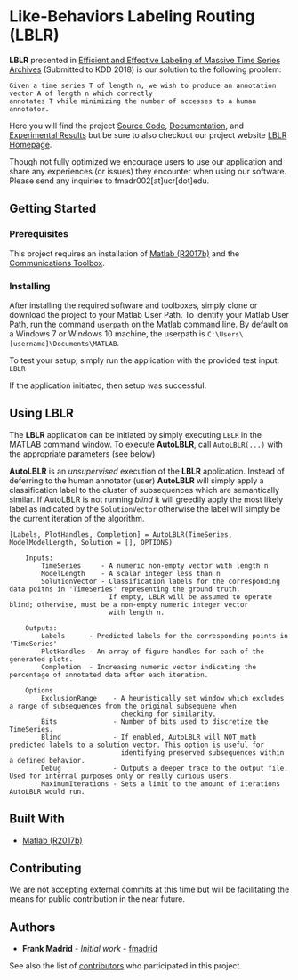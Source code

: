 # Like-Behaviors Labeling Routing (LBLR)

**LBLR** presented in [Efficient and Effective Labeling of Massive Time Series Archives](https://github.com/fmadrid/LBLR/blob/master/Documentation/Efficient%20and%20Effective%20Labeling%20of%20Massive%20Time%20Series.pdf)
(Submitted to KDD 2018) is our solution to the following problem:

```
Given a time series T of length n, we wish to produce an annotation vector A of length n which correctly
annotates T while minimizing the number of accesses to a human annotator.
```
Here you will find the project [Source Code](https://github.com/fmadrid/LBLR/tree/master/SourceCode), [Documentation](https://github.com/fmadrid/LBLR/tree/master/Documentation), and 
[Experimental Results](https://github.com/fmadrid/LBLR/tree/master/Experiments) but be sure to also checkout our project website [LBLR Homepage](http://www.cs.ucr.edu/~fmadr002/LBLR.html).

Though not fully optimized we encourage users to use our application and share any experiences (or issues) they encounter when using our software. Please send any inquiries to fmadr002[at]ucr[dot]edu.

## Getting Started

### Prerequisites

This project requires an installation of [Matlab (R2017b)](https://www.mathworks.com/?s_tid=gn_logo) and the [Communications Toolbox](https://www.mathworks.com/matlabcentral/answers/101885-how-do-i-install-additional-toolboxes-into-an-existing-installation-of-matlab).

### Installing

After installing the required software and toolboxes, simply clone or download the project to your Matlab User Path. To identify your Matlab User Path, run the command `userpath` on the Matlab command line. By default on a Windows 7 or Windows 10 machine, the userpath is `C:\Users\[username]\Documents\MATLAB`. 

To test your setup, simply run the application with the provided test input: `LBLR`

If the application initiated, then setup was successful.

## Using LBLR
The **LBLR** application can be initiated by simply executing `LBLR` in the MATLAB command window. To execute **AutoLBLR**, call `AutoLBLR(...)` with the appropriate parameters (see below)

**AutoLBLR** is an *unsupervised* execution of the **LBLR** application. Instead of deferring to the human annotator (user) **AutoLBLR** will simply apply a classification label to the cluster of subsequences which are 
semantically similar. If AutoLBLR is not running *blind* it will greedily apply the most likely label as indicated by the `SolutionVector` otherwise the label will simply be the current iteration of the algorithm.

```
[Labels, PlotHandles, Completion] = AutoLBLR(TimeSeries, ModelModelLength, Solution = [], OPTIONS)

    Inputs:
        TimeSeries     - A numeric non-empty vector with length n
        ModelLength    - A scalar integer less than n
        SolutionVector - Classification labels for the corresponding data poitns in 'TimeSeries' representing the ground truth. 
                         If empty, LBLR will be assumed to operate blind; otherwise, must be a non-empty numeric integer vector 
                         with length n.
                         
    Outputs:
        Labels      - Predicted labels for the corresponding points in 'TimeSeries'
        PlotHandles - An array of figure handles for each of the generated plots.
        Completion  - Increasing numeric vector indicating the percentage of annotated data after each iteration. 
        
    Options
        ExclusionRange    - A heuristically set window which excludes a range of subsequences from the original subsequene when 
                            checking for similarity.
        Bits              - Number of bits used to discretize the TimeSeries.
        Blind             - If enabled, AutoLBLR will NOT math predicted labels to a solution vector. This option is useful for 
                            identifying preserved subsequences within a defined behavior.
        Debug             - Outputs a deeper trace to the output file. Used for internal purposes only or really curious users.
        MaximumIterations - Sets a limit to the amount of iterations AutoLBLR would run.
```

## Built With

* [Matlab (R2017b)](https://www.mathworks.com/?s_tid=gn_logo)

## Contributing
We are not accepting external commits at this time but will be facilitating the means for public contribution in the near future.


## Authors

* **Frank Madrid** - *Initial work* - [fmadrid](https://github.com/fmadrid)

See also the list of [contributors](https://github.com/fmadrid/LBLR/contributors) who participated in this project.
